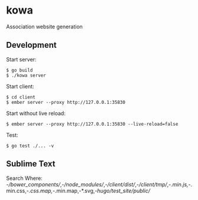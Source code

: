 kowa
====

Association website generation


## Development

Start server:

    $ go build
    $ ./kowa server

Start client:

    $ cd client
    $ ember server --proxy http://127.0.0.1:35830

Start without live reload:

    $ ember server --proxy http://127.0.0.1:35830 --live-reload=false

Test:

    $ go test ./... -v


## Sublime Text

Search Where: -*/bower_components/*,-*/node_modules/*,-*/client/dist/*,-*/client/tmp/*,-*.min.js,-*.min.css,-*.css.map,-*.min.map,-*.svg,-*hugo/test_site/public/*
